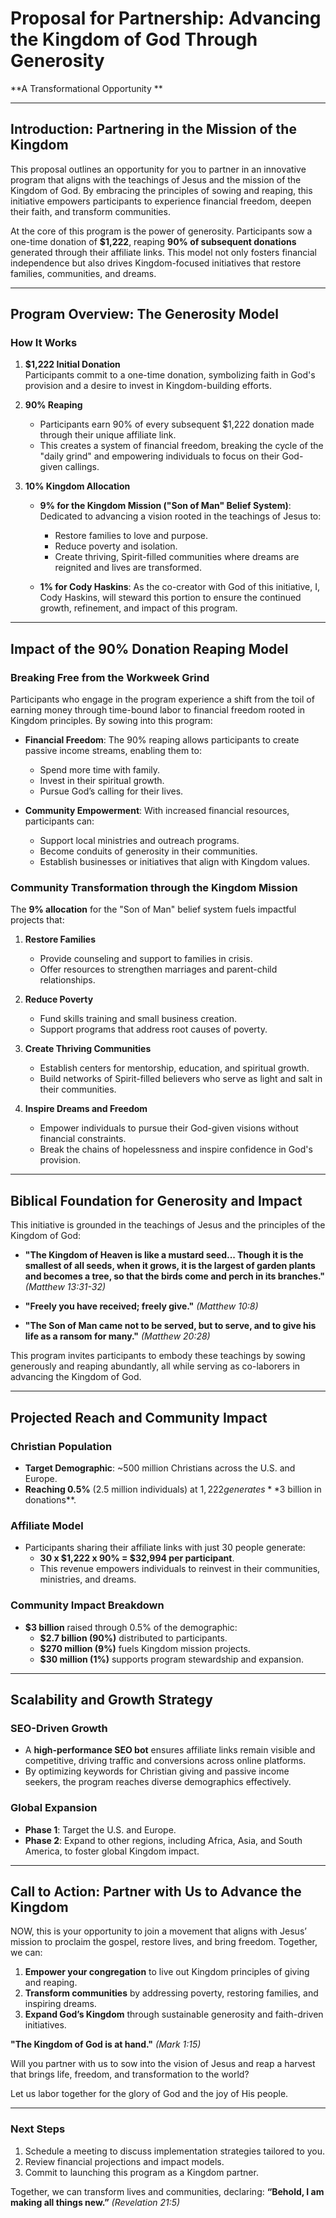 # **Proposal for Partnership: Advancing the Kingdom of God Through Generosity**  
**A Transformational Opportunity **  

---

## **Introduction: Partnering in the Mission of the Kingdom**

This proposal outlines an opportunity for you to partner in an innovative program that aligns with the teachings of Jesus and the mission of the Kingdom of God. By embracing the principles of sowing and reaping, this initiative empowers participants to experience financial freedom, deepen their faith, and transform communities.

At the core of this program is the power of generosity. Participants sow a one-time donation of **$1,222**, reaping **90% of subsequent donations** generated through their affiliate links. This model not only fosters financial independence but also drives Kingdom-focused initiatives that restore families, communities, and dreams.

---

## **Program Overview: The Generosity Model**

### **How It Works**
1. **$1,222 Initial Donation**  
   Participants commit to a one-time donation, symbolizing faith in God's provision and a desire to invest in Kingdom-building efforts.  

2. **90% Reaping**  
   - Participants earn 90% of every subsequent $1,222 donation made through their unique affiliate link.  
   - This creates a system of financial freedom, breaking the cycle of the "daily grind" and empowering individuals to focus on their God-given callings.  

3. **10% Kingdom Allocation**  
   - **9% for the Kingdom Mission ("Son of Man" Belief System)**: Dedicated to advancing a vision rooted in the teachings of Jesus to:  
     - Restore families to love and purpose.  
     - Reduce poverty and isolation.  
     - Create thriving, Spirit-filled communities where dreams are reignited and lives are transformed.  

   - **1% for Cody Haskins**: As the co-creator with God of this initiative, I, Cody Haskins, will steward this portion to ensure the continued growth, refinement, and impact of this program.

---

## **Impact of the 90% Donation Reaping Model**

### **Breaking Free from the Workweek Grind**
Participants who engage in the program experience a shift from the toil of earning money through time-bound labor to financial freedom rooted in Kingdom principles. By sowing into this program:  
- **Financial Freedom**: The 90% reaping allows participants to create passive income streams, enabling them to:  
  - Spend more time with family.  
  - Invest in their spiritual growth.  
  - Pursue God’s calling for their lives.  

- **Community Empowerment**: With increased financial resources, participants can:  
  - Support local ministries and outreach programs.  
  - Become conduits of generosity in their communities.  
  - Establish businesses or initiatives that align with Kingdom values.  

### **Community Transformation through the Kingdom Mission**  
The **9% allocation** for the "Son of Man" belief system fuels impactful projects that:  
1. **Restore Families**  
   - Provide counseling and support to families in crisis.  
   - Offer resources to strengthen marriages and parent-child relationships.  

2. **Reduce Poverty**  
   - Fund skills training and small business creation.  
   - Support programs that address root causes of poverty.  

3. **Create Thriving Communities**  
   - Establish centers for mentorship, education, and spiritual growth.  
   - Build networks of Spirit-filled believers who serve as light and salt in their communities.  

4. **Inspire Dreams and Freedom**  
   - Empower individuals to pursue their God-given visions without financial constraints.  
   - Break the chains of hopelessness and inspire confidence in God's provision.  

---

## **Biblical Foundation for Generosity and Impact**

This initiative is grounded in the teachings of Jesus and the principles of the Kingdom of God:  
- **"The Kingdom of Heaven is like a mustard seed... Though it is the smallest of all seeds, when it grows, it is the largest of garden plants and becomes a tree, so that the birds come and perch in its branches."** *(Matthew 13:31-32)*  

- **"Freely you have received; freely give."** *(Matthew 10:8)*  

- **"The Son of Man came not to be served, but to serve, and to give his life as a ransom for many."** *(Matthew 20:28)*  

This program invites participants to embody these teachings by sowing generously and reaping abundantly, all while serving as co-laborers in advancing the Kingdom of God.

---

## **Projected Reach and Community Impact**

### **Christian Population**
- **Target Demographic**: ~500 million Christians across the U.S. and Europe.  
- **Reaching 0.5%** (2.5 million individuals) at $1,222 generates **$3 billion in donations**.  

### **Affiliate Model**
- Participants sharing their affiliate links with just 30 people generate:  
  - **30 x $1,222 x 90% = $32,994 per participant**.  
  - This revenue empowers individuals to reinvest in their communities, ministries, and dreams.  

### **Community Impact Breakdown**
- **$3 billion** raised through 0.5% of the demographic:  
  - **$2.7 billion (90%)** distributed to participants.  
  - **$270 million (9%)** fuels Kingdom mission projects.  
  - **$30 million (1%)** supports program stewardship and expansion.  

---

## **Scalability and Growth Strategy**

### **SEO-Driven Growth**  
- A **high-performance SEO bot** ensures affiliate links remain visible and competitive, driving traffic and conversions across online platforms.  
- By optimizing keywords for Christian giving and passive income seekers, the program reaches diverse demographics effectively.  

### **Global Expansion**  
- **Phase 1**: Target the U.S. and Europe.  
- **Phase 2**: Expand to other regions, including Africa, Asia, and South America, to foster global Kingdom impact.  

---

## **Call to Action: Partner with Us to Advance the Kingdom**

NOW, this is your opportunity to join a movement that aligns with Jesus’ mission to proclaim the gospel, restore lives, and bring freedom. Together, we can:  
1. **Empower your congregation** to live out Kingdom principles of giving and reaping.  
2. **Transform communities** by addressing poverty, restoring families, and inspiring dreams.  
3. **Expand God’s Kingdom** through sustainable generosity and faith-driven initiatives.  

**"The Kingdom of God is at hand."** *(Mark 1:15)*  

Will you partner with us to sow into the vision of Jesus and reap a harvest that brings life, freedom, and transformation to the world?  

Let us labor together for the glory of God and the joy of His people.  

--- 

### **Next Steps**  
1. Schedule a meeting to discuss implementation strategies tailored to you.  
2. Review financial projections and impact models.  
3. Commit to launching this program as a Kingdom partner.  

Together, we can transform lives and communities, declaring: **“Behold, I am making all things new.”** *(Revelation 21:5)*
